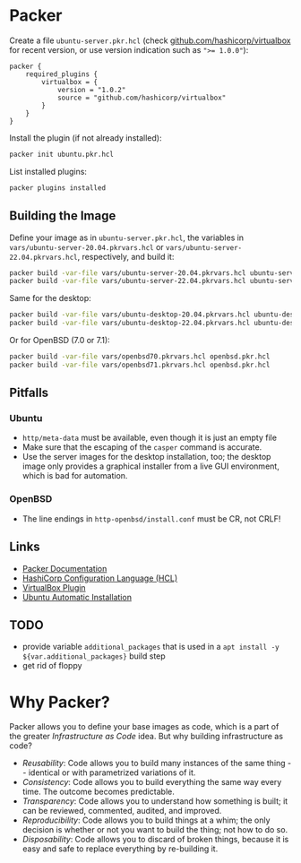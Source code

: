 # Packer

Create a file `ubuntu-server.pkr.hcl` (check [github.com/hashicorp/virtualbox](https://github.com/hashicorp/virtualbox) for recent version, or use version indication such as `">= 1.0.0"`):

```hcl
packer {
    required_plugins {
        virtualbox = {
            version = "1.0.2"
            source = "github.com/hashicorp/virtualbox"
        }    
    }
}
```

Install the plugin (if not already installed):

```bash
packer init ubuntu.pkr.hcl
```

List installed plugins:

```bash
packer plugins installed
```

## Building the Image

Define your image as in `ubuntu-server.pkr.hcl`, the variables in
`vars/ubuntu-server-20.04.pkrvars.hcl` or
`vars/ubuntu-server-22.04.pkrvars.hcl`, respectively, and build it:

```bash
packer build -var-file vars/ubuntu-server-20.04.pkrvars.hcl ubuntu-server.pkr.hcl
packer build -var-file vars/ubuntu-server-22.04.pkrvars.hcl ubuntu-server.pkr.hcl
```

Same for the desktop:

```bash
packer build -var-file vars/ubuntu-desktop-20.04.pkrvars.hcl ubuntu-desktop.pkr.hcl
packer build -var-file vars/ubuntu-desktop-22.04.pkrvars.hcl ubuntu-desktop.pkr.hcl
```

Or for OpenBSD (7.0 or 7.1):

```bash
packer build -var-file vars/openbsd70.pkrvars.hcl openbsd.pkr.hcl
packer build -var-file vars/openbsd71.pkrvars.hcl openbsd.pkr.hcl
```

## Pitfalls

### Ubuntu

- `http/meta-data` must be available, even though it is just an empty file
- Make sure that the escaping of the `casper` command is accurate.
- Use the server images for the desktop installation, too; the desktop image
  only provides a graphical installer from a live GUI environment, which is bad
  for automation.

### OpenBSD

- The line endings in `http-openbsd/install.conf` must be CR, not CRLF!

## Links

- [Packer Documentation](https://www.packer.io/docs/)
- [HashiCorp Configuration Language (HCL)](https://www.terraform.io/language/syntax/configuration)
- [VirtualBox Plugin](https://www.packer.io/plugins/builders/virtualbox/iso)
- [Ubuntu Automatic Installation](https://ubuntu.com/server/docs/install/autoinstall)

## TODO

- provide variable `additional_packages` that is used in a `apt install -y ${var.additional_packages}` build step
- get rid of floppy

# Why Packer?

Packer allows you to define your base images as code, which is a part of the
greater _Infrastructure as Code_ idea. But why building infrastructure as code?

- _Reusability_: Code allows you to build many instances of the same thing --
  identical or with parametrized variations of it.
- _Consistency_: Code allows you to build everything the same way every time.
  The outcome becomes predictable.
- _Transparency_: Code allows you to understand how something is built; it can
  be reviewed, commented, audited, and improved.
- _Reproducibility_: Code allows you to build things at a whim; the only
  decision is whether or not you want to build the thing; not how to do so.
- _Disposability_: Code allows you to discard of broken things, because it is
  easy and safe to replace everything by re-building it.

